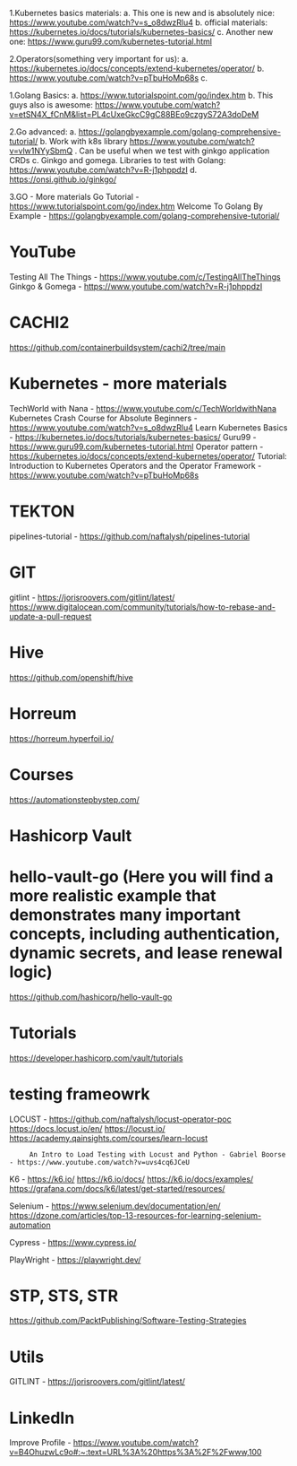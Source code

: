 1.Kubernetes basics materials: 
   a. This one is new and is absolutely nice: https://www.youtube.com/watch?v=s_o8dwzRlu4
   b. official materials: https://kubernetes.io/docs/tutorials/kubernetes-basics/
   c. Another new one: https://www.guru99.com/kubernetes-tutorial.html


2.Operators(something very important for us):
   a. https://kubernetes.io/docs/concepts/extend-kubernetes/operator/
   b. https://www.youtube.com/watch?v=pTbuHoMp68s
   c. 


1.Golang Basics:
   a. https://www.tutorialspoint.com/go/index.htm
   b. This guys also is awesome:    https://www.youtube.com/watch?v=etSN4X_fCnM&list=PL4cUxeGkcC9gC88BEo9czgyS72A3doDeM


2.Go advanced:
     a. https://golangbyexample.com/golang-comprehensive-tutorial/
     b. Work with k8s library https://www.youtube.com/watch?v=vlw1NYySbmQ . 
        Can be useful when we test with ginkgo application CRDs
     c. Ginkgo and gomega. Libraries to test with Golang:   
        https://www.youtube.com/watch?v=R-j1phppdzI
     d. https://onsi.github.io/ginkgo/


3.GO - More materials
Go Tutorial - https://www.tutorialspoint.com/go/index.htm
Welcome To Golang By Example - https://golangbyexample.com/golang-comprehensive-tutorial/ 

# YouTube 
Testing All The Things - https://www.youtube.com/c/TestingAllTheThings
Ginkgo & Gomega  - https://www.youtube.com/watch?v=R-j1phppdzI

# CACHI2
https://github.com/containerbuildsystem/cachi2/tree/main


# Kubernetes - more materials
TechWorld with Nana - https://www.youtube.com/c/TechWorldwithNana
Kubernetes Crash Course for Absolute Beginners - https://www.youtube.com/watch?v=s_o8dwzRlu4
Learn Kubernetes Basics - https://kubernetes.io/docs/tutorials/kubernetes-basics/
Guru99 - https://www.guru99.com/kubernetes-tutorial.html
Operator pattern - https://kubernetes.io/docs/concepts/extend-kubernetes/operator/
Tutorial: Introduction to Kubernetes Operators and the Operator Framework - https://www.youtube.com/watch?v=pTbuHoMp68s 


# TEKTON 
pipelines-tutorial - https://github.com/naftalysh/pipelines-tutorial


# GIT
gitlint - https://jorisroovers.com/gitlint/latest/
https://www.digitalocean.com/community/tutorials/how-to-rebase-and-update-a-pull-request


# Hive
https://github.com/openshift/hive


# Horreum 
https://horreum.hyperfoil.io/


# Courses
https://automationstepbystep.com/


# Hashicorp Vault
# hello-vault-go (Here you will find a more realistic example that demonstrates many important concepts, including authentication, dynamic secrets, and lease renewal logic)
https://github.com/hashicorp/hello-vault-go

# Tutorials
https://developer.hashicorp.com/vault/tutorials




# testing frameowrk
LOCUST - https://github.com/naftalysh/locust-operator-poc
         https://docs.locust.io/en/
         https://locust.io/
         https://academy.qainsights.com/courses/learn-locust

         An Intro to Load Testing with Locust and Python - Gabriel Boorse - https://www.youtube.com/watch?v=uvs4cq6JCeU


K6 - https://k6.io/
     https://k6.io/docs/
     https://k6.io/docs/examples/
     https://grafana.com/docs/k6/latest/get-started/resources/

Selenium - https://www.selenium.dev/documentation/en/
           https://dzone.com/articles/top-13-resources-for-learning-selenium-automation

Cypress - https://www.cypress.io/

PlayWright - https://playwright.dev/



# STP, STS, STR
https://github.com/PacktPublishing/Software-Testing-Strategies


# Utils
GITLINT - https://jorisroovers.com/gitlint/latest/


# LinkedIn
Improve Profile - https://www.youtube.com/watch?v=B4OhuzwLc9o#:~:text=URL%3A%20https%3A%2F%2Fwww,100


